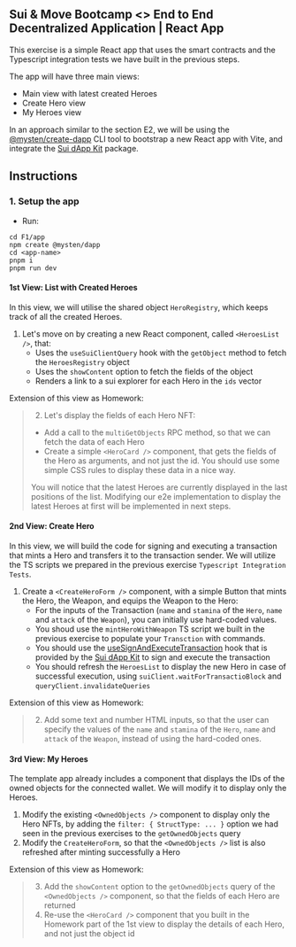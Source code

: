 ## Sui & Move Bootcamp <> End to End Decentralized Application | React App

This exercise is a simple React app that uses the smart contracts and the Typescript integration tests we have built in the previous steps.

The app will have three main views:

- Main view with latest created Heroes
- Create Hero view
- My Heroes view

In an approach similar to the section E2, we will be using the [@mysten/create-dapp](https://sdk.mystenlabs.com/dapp-kit/create-dapp) CLI tool to bootstrap a new React app with Vite, and integrate the [Sui dApp Kit](https://sdk.mystenlabs.com/dapp-kit) package.

## Instructions

### 1. Setup the app
- Run:

```
cd F1/app
npm create @mysten/dapp
cd <app-name>
pnpm i
pnpm run dev
```

#### 1st View: List with Created Heroes

In this view, we will utilise the shared object `HeroRegistry`, which keeps track of all the created Heroes.

1. Let's move on by creating a new React component, called `<HeroesList />`, that:
   - Uses the `useSuiClientQuery` hook with the `getObject` method to fetch the `HeroesRegistry` object
   - Uses the `showContent` option to fetch the fields of the object
   - Renders a link to a sui explorer for each Hero in the `ids` vector

Extension of this view as Homework:

> 2. Let's display the fields of each Hero NFT:
>
> - Add a call to the `multiGetObjects` RPC method, so that we can fetch the data of each Hero
> - Create a simple `<HeroCard />` component, that gets the fields of the Hero as arguments, and not just the id. You should use some simple CSS rules to display these data in a nice way.
>
> You will notice that the latest Heroes are currently displayed in the last positions of the list. Modifying our e2e implementation to display the latest Heroes at first will be implemented in next steps.

#### 2nd View: Create Hero

In this view, we will build the code for signing and executing a transaction that mints a Hero and transfers it to the transaction sender. We will utilize the TS scripts we prepared in the previous exercise `Typescript Integration Tests`.

1. Create a `<CreateHeroForm />` component, with a simple Button that mints the Hero, the Weapon, and equips the Weapon to the Hero:
   - For the inputs of the Transaction (`name` and `stamina` of the `Hero`, `name` and `attack` of the `Weapon`), you can initially use hard-coded values.
   - You shoud use the `mintHeroWithWeapon` TS script we built in the previous exercise to populate your `Transction` with commands.
   - You should use the [useSignAndExecuteTransaction](https://sdk.mystenlabs.com/dapp-kit/wallet-hooks/useSignAndExecuteTransaction) hook that is provided by the [Sui dApp Kit](https://sdk.mystenlabs.com/dapp-kit) to sign and execute the transaction
   - You should refresh the `HeroesList` to display the new Hero in case of successful execution, using `suiClient.waitForTransactioBlock` and `queryClient.invalidateQueries`

Extension of this view as Homework:

> 2.  Add some text and number HTML inputs, so that the user can specify the values of the `name` and `stamina` of the `Hero`, `name` and `attack` of the `Weapon`, instead of using the hard-coded ones.

#### 3rd View: My Heroes

The template app already includes a component that displays the IDs of the owned objects for the connected wallet. We will modify it to display only the Heroes.

1. Modify the existing `<OwnedObjects />` component to display only the Hero NFTs, by adding the `filter: { StructType: ... }` option we had seen in the previous exercises to the `getOwnedObjects` query
2. Modify the `CreateHeroForm`, so that the `<OwnedObjects />` list is also refreshed after minting successfully a Hero

Extension of this view as Homework:

> 3. Add the `showContent` option to the `getOwnedObjects` query of the `<OwnedObjects />` component, so that the fields of each Hero are returned
> 4. Re-use the `<HeroCard />` component that you built in the Homework part of the 1st view to display the details of each Hero, and not just the object id
